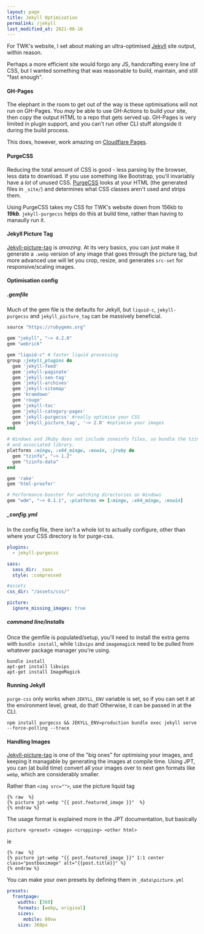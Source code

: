 ```yaml
---
layout: page
title: Jekyll Optimisation
permalink: /jekyll
last_modified_at: 2021-08-16
---
```


For TWK's website, I set about making an ultra-optimised [Jekyll](https://jekyllrb.com/) site output, within reason.

Perhaps a more efficient site would forgo any JS, handcrafting every line of CSS, but I wanted something that was reasonable to build, maintain, and still "fast enough".

#### GH-Pages
The elephant in the room to get out of the way is these optimisations will not run on GH-Pages. You *may* be able to use GH-Actions to build your site, then copy the output HTML to a repo that gets served up. GH-Pages is very limited in plugin support, and you can't run other CLI stuff alongside it during the build process.

This does, however, work amazing on [Cloudflare Pages](https://pages.cloudflare.com/).

#### PurgeCSS
Reducing the total amount of CSS is good - less parsing by the browser, less data to download. If you use something like Bootstrap, you'll invariably have a *lot* of unused CSS.
[PurgeCSS](https://purgecss.com/) looks at your HTML (the generated files in `_site/`) and determines what CSS classes aren't used and strips them.

Using PurgeCSS takes my CSS for TWK's website down from 156kb to ***19kb***. `jekyll-purgecss` helps do this at build time, rather than having to manaully run it.

#### Jekyll Picture Tag
[Jekyll-picture-tag](http://rbuchberger.github.io/jekyll_picture_tag/) is *amazing*. At its very basics, you can just make it generate a `.webp` version of any image that goes through the picture tag, but more advanced use will let you crop, resize, and generates `src-set` for responsive/scaling images.


#### Optimisation config
##### .gemfile
Much of the gem file is the defaults for Jekyll, but `liquid-c`, `jekyll-purgecss` and `jekyll_picture_tag` can be massively beneficial.

```ruby
source "https://rubygems.org"

gem "jekyll", "~> 4.2.0"
gem "webrick"

gem "liquid-c" # faster liquid processing
group :jekyll_plugins do
  gem 'jekyll-feed'
  gem 'jekyll-paginate'
  gem 'jekyll-seo-tag'
  gem 'jekyll-archives'
  gem 'jekyll-sitemap'
  gem 'kramdown'
  gem 'rouge'
  gem 'jekyll-toc'
  gem 'jekyll-category-pages'
  gem 'jekyll-purgecss' #really optimise your CSS
  gem 'jekyll_picture_tag', '~> 2.0' #optimise your images
end

# Windows and JRuby does not include zoneinfo files, so bundle the tzinfo-data gem
# and associated library.
platforms :mingw, :x64_mingw, :mswin, :jruby do
  gem "tzinfo", "~> 1.2"
  gem "tzinfo-data"
end

gem 'rake'
gem 'html-proofer'

# Performance-booster for watching directories on Windows
gem "wdm", "~> 0.1.1", :platforms => [:mingw, :x64_mingw, :mswin]
```


##### _config.yml
In the config file, there isn't a whole lot to actually configure, other than where your CSS directory is for purge-css.

```yml
plugins:
  - jekyll-purgecss

sass: 
  sass_dir: _sass
  style: :compressed

#assets
css_dir: "/assets/css/"

picture:
  ignore_missing_images: true
```

##### command line/installs
Once the gemfile is populated/setup, you'll need to install the extra gems with `bundle install`, while `libvips` and `imagemagick` need to be pulled from whatever package manager you're using.

```shell
bundle install
apt-get install libvips
apt-get install ImageMagick
```

#### Running Jekyll
`purge-css` only works when `JEKYLL_ENV` variable is set, so if you can set it at the environment level, great, do that! Otherwise, it can be passed in at the CLI.


```shell
npm install purgecss && JEKYLL_ENV=production bundle exec jekyll serve --force-polling --trace
```

#### Handling Images
[Jekyll-picture-tag](http://rbuchberger.github.io/jekyll_picture_tag/) is one of the "big ones" for optimising your images, and keeping it managable by generating the images at compile time. Using JPT, you can (at build time) convert all your images over to next gen formats like `webp`, which are considerably smaller.

Rather than `<img src="">`, use the picture liquid tag

```
{% raw  %}
{% picture jpt-webp "{{ post.featured_image }}"  %}
{% endraw %}
```

The usage format is explained more in the JPT documentation, but basically

```
picture <preset> <image> <cropping> <other html>
```

ie

```
{% raw  %}
{% picture jpt-webp "{{ post.featured_image }}" 1:1 center class="postboximage" alt="{{post.title}}" %}
{% endraw %}
```

You can make your own presets by defining them in `_data\picture.yml`

```yml
presets:
  frontpage:
    widths: [360]
    formats: [webp, original]
    sizes:
      mobile: 80vw
    size: 360px
```